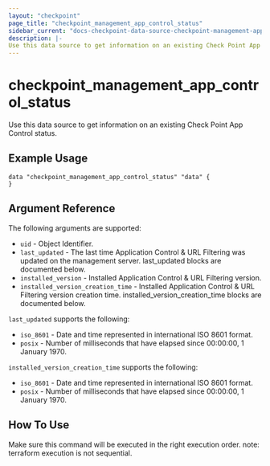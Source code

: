 ```yaml
---
layout: "checkpoint"
page_title: "checkpoint_management_app_control_status"
sidebar_current: "docs-checkpoint-data-source-checkpoint-management-app-control-status"
description: |-
Use this data source to get information on an existing Check Point App Control status.
---
```


# checkpoint_management_app_control_status

Use this data source to get information on an existing Check Point App Control status.

## Example Usage


```hcl
data "checkpoint_management_app_control_status" "data" {
}
```

## Argument Reference

The following arguments are supported:

* `uid` - Object Identifier.
* `last_updated` - The last time Application Control & URL Filtering was updated on the management server. last_updated blocks are documented below.
* `installed_version` - Installed Application Control & URL Filtering version.
* `installed_version_creation_time` - Installed Application Control & URL Filtering version creation time. installed_version_creation_time blocks are documented below.

`last_updated` supports the following:

* `iso_8601` - Date and time represented in international ISO 8601 format.
* `posix` - Number of milliseconds that have elapsed since 00:00:00, 1 January 1970.

`installed_version_creation_time` supports the following:

* `iso_8601` - Date and time represented in international ISO 8601 format.
* `posix` - Number of milliseconds that have elapsed since 00:00:00, 1 January 1970.

## How To Use
Make sure this command will be executed in the right execution order. 
note: terraform execution is not sequential.  

